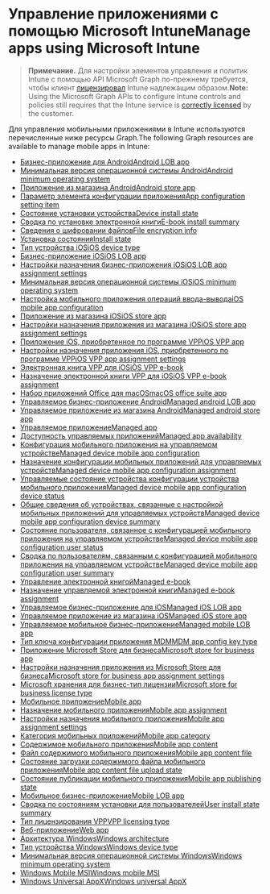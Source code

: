 # <a name="manage-apps-using-microsoft-intune"></a><span data-ttu-id="2c836-101">Управление приложениями с помощью Microsoft Intune</span><span class="sxs-lookup"><span data-stu-id="2c836-101">Manage apps using Microsoft Intune</span></span>

> <span data-ttu-id="2c836-102">**Примечание.** Для настройки элементов управления и политик Intune с помощью API Microsoft Graph по-прежнему требуется, чтобы клиент [лицензировал](https://www.microsoft.com/en-us/cloud-platform/microsoft-intune-pricing) Intune надлежащим образом.</span><span class="sxs-lookup"><span data-stu-id="2c836-102">**Note:** Using the Microsoft Graph APIs to configure Intune controls and policies still requires that the Intune service is [correctly licensed](https://www.microsoft.com/en-us/cloud-platform/microsoft-intune-pricing) by the customer.</span></span>

<span data-ttu-id="2c836-103">Для управления мобильными приложениями в Intune используются перечисленные ниже ресурсы Graph.</span><span class="sxs-lookup"><span data-stu-id="2c836-103">The following Graph resources are available to manage mobile apps in Intune:</span></span>  

- [<span data-ttu-id="2c836-104">Бизнес-приложение для Android</span><span class="sxs-lookup"><span data-stu-id="2c836-104">Android LOB app</span></span>](intune_apps_androidlobapp.md)
- [<span data-ttu-id="2c836-105">Минимальная версия операционной системы Android</span><span class="sxs-lookup"><span data-stu-id="2c836-105">Android minimum operating system</span></span>](intune_apps_androidminimumoperatingsystem.md)
- [<span data-ttu-id="2c836-106">Приложение из магазина Android</span><span class="sxs-lookup"><span data-stu-id="2c836-106">Android store app</span></span>](intune_apps_androidstoreapp.md)
- [<span data-ttu-id="2c836-107">Параметр элемента конфигурации приложения</span><span class="sxs-lookup"><span data-stu-id="2c836-107">App configuration setting item</span></span>](intune_apps_appconfigurationsettingitem.md)
- [<span data-ttu-id="2c836-108">Состояние установки устройства</span><span class="sxs-lookup"><span data-stu-id="2c836-108">Device install state</span></span>](intune_books_deviceinstallstate.md)
- [<span data-ttu-id="2c836-109">Сводка по установке электронной книги</span><span class="sxs-lookup"><span data-stu-id="2c836-109">E-book install summary</span></span>](intune_books_ebookinstallsummary.md)
- [<span data-ttu-id="2c836-110">Сведения о шифровании файлов</span><span class="sxs-lookup"><span data-stu-id="2c836-110">File encryption info</span></span>](intune_apps_fileencryptioninfo.md)
- [<span data-ttu-id="2c836-111">Установка состояния</span><span class="sxs-lookup"><span data-stu-id="2c836-111">Install state</span></span>](intune_books_installstate.md)
- [<span data-ttu-id="2c836-112">Тип устройства iOS</span><span class="sxs-lookup"><span data-stu-id="2c836-112">iOS device type</span></span>](intune_apps_iosdevicetype.md)
- [<span data-ttu-id="2c836-113">Бизнес-приложение iOS</span><span class="sxs-lookup"><span data-stu-id="2c836-113">iOS LOB app</span></span>](intune_apps_ioslobapp.md)
- [<span data-ttu-id="2c836-114">Настройки назначения бизнес-приложения iOS</span><span class="sxs-lookup"><span data-stu-id="2c836-114">iOS LOB app assignment settings</span></span>](intune_apps_ioslobappassignmentsettings.md)
- [<span data-ttu-id="2c836-115">Минимальная версия операционной системы iOS</span><span class="sxs-lookup"><span data-stu-id="2c836-115">iOS minimum operating system</span></span>](intune_apps_iosminimumoperatingsystem.md)
- [<span data-ttu-id="2c836-116">Настройка мобильного приложения операций ввода-вывода</span><span class="sxs-lookup"><span data-stu-id="2c836-116">iOS mobile app configuration</span></span>](intune_apps_iosmobileappconfiguration.md)
- [<span data-ttu-id="2c836-117">Приложение из магазина iOS</span><span class="sxs-lookup"><span data-stu-id="2c836-117">iOS store app</span></span>](intune_apps_iosstoreapp.md)
- [<span data-ttu-id="2c836-118">Настройки назначения приложения из магазина iOS</span><span class="sxs-lookup"><span data-stu-id="2c836-118">iOS store app assignment settings</span></span>](intune_apps_iosstoreappassignmentsettings.md)
- [<span data-ttu-id="2c836-119">Приложение iOS, приобретенное по программе VPP</span><span class="sxs-lookup"><span data-stu-id="2c836-119">iOS VPP app</span></span>](intune_apps_iosvppapp.md)
- [<span data-ttu-id="2c836-120">Настройки назначения приложения iOS, приобретенного по программе VPP</span><span class="sxs-lookup"><span data-stu-id="2c836-120">iOS VPP app assignment settings</span></span>](intune_apps_iosvppappassignmentsettings.md)
- [<span data-ttu-id="2c836-121">Электронная книга VPP для iOS</span><span class="sxs-lookup"><span data-stu-id="2c836-121">iOS VPP e-book</span></span>](intune_books_iosvppebook.md)
- [<span data-ttu-id="2c836-122">Назначение электронной книги VPP для iOS</span><span class="sxs-lookup"><span data-stu-id="2c836-122">iOS VPP e-book assignment</span></span>](intune_books_iosvppebookassignment.md)
- [<span data-ttu-id="2c836-123">Набор приложений Office для macOS</span><span class="sxs-lookup"><span data-stu-id="2c836-123">macOS office suite app</span></span>](intune_apps_macosofficesuiteapp.md)
- [<span data-ttu-id="2c836-124">Управляемое бизнес-приложение Android</span><span class="sxs-lookup"><span data-stu-id="2c836-124">Managed android LOB app</span></span>](intune_apps_managedandroidlobapp.md)
- [<span data-ttu-id="2c836-125">Управляемое приложение из магазина Android</span><span class="sxs-lookup"><span data-stu-id="2c836-125">Managed android store app</span></span>](intune_apps_managedandroidstoreapp.md)
- [<span data-ttu-id="2c836-126">Управляемое приложение</span><span class="sxs-lookup"><span data-stu-id="2c836-126">Managed app</span></span>](intune_apps_managedapp.md)
- [<span data-ttu-id="2c836-127">Доступность управляемых приложений</span><span class="sxs-lookup"><span data-stu-id="2c836-127">Managed app availability</span></span>](intune_apps_managedappavailability.md)
- [<span data-ttu-id="2c836-128">Конфигурация мобильного приложения на управляемом устройстве</span><span class="sxs-lookup"><span data-stu-id="2c836-128">Managed device mobile app configuration</span></span>](intune_apps_manageddevicemobileappconfiguration.md)
- [<span data-ttu-id="2c836-129">Назначение конфигурации мобильных приложений для управляемых устройств</span><span class="sxs-lookup"><span data-stu-id="2c836-129">Managed device mobile app configuration assignment</span></span>](intune_apps_manageddevicemobileappconfigurationassignment.md)
- [<span data-ttu-id="2c836-130">Управляемые состояние устройства конфигурации устройства мобильного приложения</span><span class="sxs-lookup"><span data-stu-id="2c836-130">Managed device mobile app configuration device status</span></span>](intune_apps_manageddevicemobileappconfigurationdevicestatus.md)
- [<span data-ttu-id="2c836-131">Общие сведения об устройствах, связанные с настройкой мобильных приложений для управляемых устройств</span><span class="sxs-lookup"><span data-stu-id="2c836-131">Managed device mobile app configuration device summary</span></span>](intune_apps_manageddevicemobileappconfigurationdevicesummary.md)
- [<span data-ttu-id="2c836-132">Состояние пользователя, связанное с конфигурацией мобильного приложения на управляемом устройстве</span><span class="sxs-lookup"><span data-stu-id="2c836-132">Managed device mobile app configuration user status</span></span>](intune_apps_manageddevicemobileappconfigurationuserstatus.md)
- [<span data-ttu-id="2c836-133">Сводка по пользователям, связанным с конфигурацией мобильного приложения на управляемом устройстве</span><span class="sxs-lookup"><span data-stu-id="2c836-133">Managed device mobile app configuration user summary</span></span>](intune_apps_manageddevicemobileappconfigurationusersummary.md)
- [<span data-ttu-id="2c836-134">Управление электронной книгой</span><span class="sxs-lookup"><span data-stu-id="2c836-134">Managed e-book</span></span>](intune_books_managedebook.md)
- [<span data-ttu-id="2c836-135">Назначение управляемой электронной книги</span><span class="sxs-lookup"><span data-stu-id="2c836-135">Managed e-book assignment</span></span>](intune_books_managedebookassignment.md)
- [<span data-ttu-id="2c836-136">Управляемое бизнес-приложение для iOS</span><span class="sxs-lookup"><span data-stu-id="2c836-136">Managed iOS LOB app</span></span>](intune_apps_managedioslobapp.md)
- [<span data-ttu-id="2c836-137">Управляемое приложение из магазина iOS</span><span class="sxs-lookup"><span data-stu-id="2c836-137">Managed iOS store app</span></span>](intune_apps_managediosstoreapp.md)
- [<span data-ttu-id="2c836-138">Управляемое мобильное бизнес-приложение</span><span class="sxs-lookup"><span data-stu-id="2c836-138">Managed mobile LOB app</span></span>](intune_apps_managedmobilelobapp.md)
- [<span data-ttu-id="2c836-139">Тип ключа конфигурации приложения MDM</span><span class="sxs-lookup"><span data-stu-id="2c836-139">MDM app config key type</span></span>](intune_apps_mdmappconfigkeytype.md)
- [<span data-ttu-id="2c836-140">Приложение Microsoft Store для бизнеса</span><span class="sxs-lookup"><span data-stu-id="2c836-140">Microsoft store for business app</span></span>](intune_apps_microsoftstoreforbusinessapp.md)
- [<span data-ttu-id="2c836-141">Настройки назначения приложения из Microsoft Store для бизнеса</span><span class="sxs-lookup"><span data-stu-id="2c836-141">Microsoft store for business app assignment settings</span></span>](intune_apps_microsoftstoreforbusinessappassignmentsettings.md)
- [<span data-ttu-id="2c836-142">Microsoft хранения для бизнес-тип лицензии</span><span class="sxs-lookup"><span data-stu-id="2c836-142">Microsoft store for business license type</span></span>](intune_apps_microsoftstoreforbusinesslicensetype.md)
- [<span data-ttu-id="2c836-143">Мобильное приложение</span><span class="sxs-lookup"><span data-stu-id="2c836-143">Mobile app</span></span>](intune_apps_mobileapp.md)
- [<span data-ttu-id="2c836-144">Назначение мобильного приложения</span><span class="sxs-lookup"><span data-stu-id="2c836-144">Mobile app assignment</span></span>](intune_apps_mobileappassignment.md)
- [<span data-ttu-id="2c836-145">Настройки назначения мобильного приложения</span><span class="sxs-lookup"><span data-stu-id="2c836-145">Mobile app assignment settings</span></span>](intune_apps_mobileappassignmentsettings.md)
- [<span data-ttu-id="2c836-146">Категория мобильных приложений</span><span class="sxs-lookup"><span data-stu-id="2c836-146">Mobile app category</span></span>](intune_apps_mobileappcategory.md)
- [<span data-ttu-id="2c836-147">Содержимое мобильного приложения</span><span class="sxs-lookup"><span data-stu-id="2c836-147">Mobile app content</span></span>](intune_apps_mobileappcontent.md)
- [<span data-ttu-id="2c836-148">Файл содержимого мобильного приложения</span><span class="sxs-lookup"><span data-stu-id="2c836-148">Mobile app content file</span></span>](intune_apps_mobileappcontentfile.md)
- [<span data-ttu-id="2c836-149">Состояние загрузки содержимого файла мобильного приложения</span><span class="sxs-lookup"><span data-stu-id="2c836-149">Mobile app content file upload state</span></span>](intune_apps_mobileappcontentfileuploadstate.md)
- [<span data-ttu-id="2c836-150">Состояние публикации мобильного приложения</span><span class="sxs-lookup"><span data-stu-id="2c836-150">Mobile app publishing state</span></span>](intune_apps_mobileapppublishingstate.md)
- [<span data-ttu-id="2c836-151">Мобильное бизнес-приложение</span><span class="sxs-lookup"><span data-stu-id="2c836-151">Mobile LOB app</span></span>](intune_apps_mobilelobapp.md)
- [<span data-ttu-id="2c836-152">Сводка по состояниям установки для пользователей</span><span class="sxs-lookup"><span data-stu-id="2c836-152">User install state summary</span></span>](intune_books_userinstallstatesummary.md)
- [<span data-ttu-id="2c836-153">Тип лицензирования VPP</span><span class="sxs-lookup"><span data-stu-id="2c836-153">VPP licensing type</span></span>](intune_apps_vpplicensingtype.md)
- [<span data-ttu-id="2c836-154">Веб-приложение</span><span class="sxs-lookup"><span data-stu-id="2c836-154">Web app</span></span>](intune_apps_webapp.md)
- [<span data-ttu-id="2c836-155">Архитектура Windows</span><span class="sxs-lookup"><span data-stu-id="2c836-155">Windows architecture</span></span>](intune_apps_windowsarchitecture.md)
- [<span data-ttu-id="2c836-156">Тип устройства Windows</span><span class="sxs-lookup"><span data-stu-id="2c836-156">Windows device type</span></span>](intune_apps_windowsdevicetype.md)
- [<span data-ttu-id="2c836-157">Минимальная версия операционной системы Windows</span><span class="sxs-lookup"><span data-stu-id="2c836-157">Windows minimum operating system</span></span>](intune_apps_windowsminimumoperatingsystem.md)
- [<span data-ttu-id="2c836-158">Windows Mobile MSI</span><span class="sxs-lookup"><span data-stu-id="2c836-158">Windows mobile MSI</span></span>](intune_apps_windowsmobilemsi.md)
- [<span data-ttu-id="2c836-159">Windows Universal AppX</span><span class="sxs-lookup"><span data-stu-id="2c836-159">Windows universal AppX</span></span>](intune_apps_windowsuniversalappx.md)
